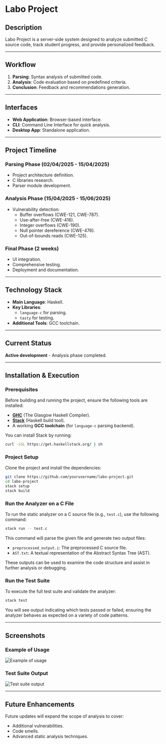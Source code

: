 # Labo Project

## Description
Labo Project is a server-side system designed to analyze submitted C source code, track student progress, and provide personalized feedback.

---

## Workflow
1. **Parsing**: Syntax analysis of submitted code.
2. **Analysis**: Code evaluation based on predefined criteria.
3. **Conclusion**: Feedback and recommendations generation.

---

## Interfaces
- **Web Application**: Browser-based interface.
- **CLI**: Command Line Interface for quick analysis.
- **Desktop App**: Standalone application.

---

## Project Timeline

### Parsing Phase (02/04/2025 - 15/04/2025)
- Project architecture definition.
- C libraries research.
- Parser module development.

### Analysis Phase (15/04/2025 - 15/06/2025)
- Vulnerability detection:
  - Buffer overflows (CWE-121, CWE-787).
  - Use-after-free (CWE-416).
  - Integer overflows (CWE-190).
  - Null pointer dereference (CWE-476).
  - Out-of-bounds reads (CWE-125).

### Final Phase (2 weeks)
- UI integration.
- Comprehensive testing.
- Deployment and documentation.

---

## Technology Stack
- **Main Language**: Haskell.
- **Key Libraries**:
  - `language-c` for parsing.
  - `tasty` for testing.
- **Additional Tools**: GCC toolchain.

---

## Current Status
**Active development** - Analysis phase completed.

---

## Installation & Execution

### Prerequisites
Before building and running the project, ensure the following tools are installed:
- [**GHC**](https://www.haskell.org/ghc/) (The Glasgow Haskell Compiler).
- [**Stack**](https://docs.haskellstack.org/en/stable/README/) (Haskell build tool).
- A working **GCC toolchain** (for `language-c` parsing backend).

You can install Stack by running:

```bash
curl -sSL https://get.haskellstack.org/ | sh
```

### Project Setup
Clone the project and install the dependencies:

```bash
git clone https://github.com/yourusername/labo-project.git
cd labo-project
stack setup
stack build
```

### Run the Analyzer on a C File
To run the static analyzer on a C source file (e.g., `test.c`), use the following command:

```bash
stack run -- test.c
```

This command will parse the given file and generate two output files:
- `preprocessed_output.i`: The preprocessed C source file.
- `AST.txt`: A textual representation of the Abstract Syntax Tree (AST).

These outputs can be used to examine the code structure and assist in further analysis or debugging.

### Run the Test Suite
To execute the full test suite and validate the analyzer:

```bash
stack test
```

You will see output indicating which tests passed or failed, ensuring the analyzer behaves as expected on a variety of code patterns.

---

## Screenshots

### Example of Usage
![Example of usage](https://i.ibb.co/d44vHQNq/Screenshot-From-2025-06-12-15-47-01.png)

### Test Suite Output
![Test suite output](https://i.ibb.co/XrDY59Lg/Screenshot-From-2025-06-12-15-49-15.png)

---

## Future Enhancements
Future updates will expand the scope of analysis to cover:
- Additional vulnerabilities.
- Code smells.
- Advanced static analysis techniques.